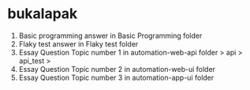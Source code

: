 # bukalapak
1. Basic programming answer in Basic Programming folder
2. Flaky test answer in Flaky test folder
3. Essay Question Topic number 1 in automation-web-api folder > api > api_test  >
4. Essay Question Topic number 2 in automation-web-ui folder
5. Essay Question Topic number 3 in automation-app-ui folder